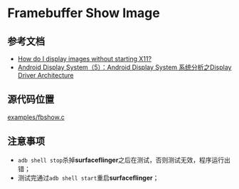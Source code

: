 # Framebuffer Show Image


## 参考文档

* [How do I display images without starting X11?](https://raspberrypi.stackexchange.com/questions/8922/how-do-i-display-images-without-starting-x11)
* [Android Display System（5）：Android Display System 系统分析之Display Driver Architecture](http://zhoujinjian.cc/2018/08/30/Android%20Display%20System%EF%BC%885%EF%BC%89%EF%BC%9AAndroid%20Display%20System%20%E7%B3%BB%E7%BB%9F%E5%88%86%E6%9E%90%E4%B9%8BDisplay%20Driver%20Architecture/index.html)

## 源代码位置

[examples/fbshow.c](examples/fbshow.c)

## 注意事项

* `adb shell stop`杀掉**surfaceflinger**之后在测试，否则测试无效，程序运行出错；
* 测试完通过`adb shell start`重启**surfaceflinger**；
